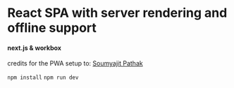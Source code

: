 # React SPA with server rendering and offline support  

#### next.js & workbox

credits for the PWA setup to: [Soumyajit Pathak](https://able.bio/drenther/)

`npm install`
`npm run dev`